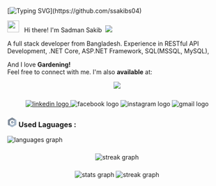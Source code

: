 [![Typing SVG](https://readme-typing-svg.herokuapp.com?font=Poppins&color=929292&size=50&center=true&vCenter=true&width=1000&height=150&lines=Welcome+to+my+GitHub+Profile!)](https://github.com/ssakibs04)


 <img src="assets/img/wave.gif"  width="27" height="27"> &nbsp; Hi there! I'm Sadman Sakib&nbsp; ![](https://komarev.com/ghpvc/?username=ssakibs04&label=PROFILE+VIEWS&color=blueviolet)

A full stack developer from Bangladesh. Experience in RESTful API Development, .NET Core, ASP.NET Framework, SQL(MSSQL, MySQL), <br>

And I love **Gardening!**<br>
Feel free to connect with me. I'm also **available** at: <br>

<div align="center">
  <img height="150" src="https://camo.githubusercontent.com/c1dcb74cc1c1835b1d716f5051499a2814c683c806b15f04b0eba492863703e9/68747470733a2f2f63646e2e6472696262626c652e636f6d2f75736572732f3733303730332f73637265656e73686f74732f363538313234332f6176656e746f2e676966"  />
</div>

###

<div align="center">
  <a href="https://www.linkedin.com/in/sadmansakib04/" target="_blank">
    <img src="https://img.shields.io/static/v1?message=LinkedIn&logo=linkedin&label=&color=0077B5&logoColor=white&labelColor=&style=for-the-badge" height="25" alt="linkedin logo"  />
  </a>
  <img src="https://img.shields.io/static/v1?message=Facebook&logo=facebook&label=&color=1877F2&logoColor=white&labelColor=&style=for-the-badge" height="25" alt="facebook logo"  />
  <img src="https://img.shields.io/static/v1?message=Instagram&logo=instagram&label=&color=E4405F&logoColor=white&labelColor=&style=for-the-badge" height="25" alt="instagram logo"  />
  <img src="https://img.shields.io/static/v1?message=Gmail&logo=gmail&label=&color=D14836&logoColor=white&labelColor=&style=for-the-badge" height="25" alt="gmail logo"  />
</div>

###


<h3 align="left"><img src="programming-languages.gif"  width="22" height="22"> Used Laguages :</h3>
  <img src="https://github-readme-stats.vercel.app/api/top-langs?username=ssakibs04&locale=en&hide_title=false&layout=compact&card_width=320&langs_count=5&theme=dracula&hide_border=false&order=2" height="150" alt="languages graph"  />


>

###

<div align="center">
  <img src="https://streak-stats.demolab.com?user=ssakibs04&locale=en&mode=daily&theme=dark&hide_border=false&border_radius=5&order=3" height="220" alt="streak graph"  />
</div>

###

<div align="center">
  <img src="https://github-readme-stats.vercel.app/api?username=ssakibs04&hide_title=false&hide_rank=false&show_icons=true&include_all_commits=true&count_private=true&disable_animations=false&theme=dracula&locale=en&hide_border=false&order=1" height="150" alt="stats graph"  />

  <img src="https://streak-stats.demolab.com?user=ssakibs04&locale=en&mode=daily&theme=dracula&hide_border=false&border_radius=5&order=3" height="150" alt="streak graph"  />
</div>


